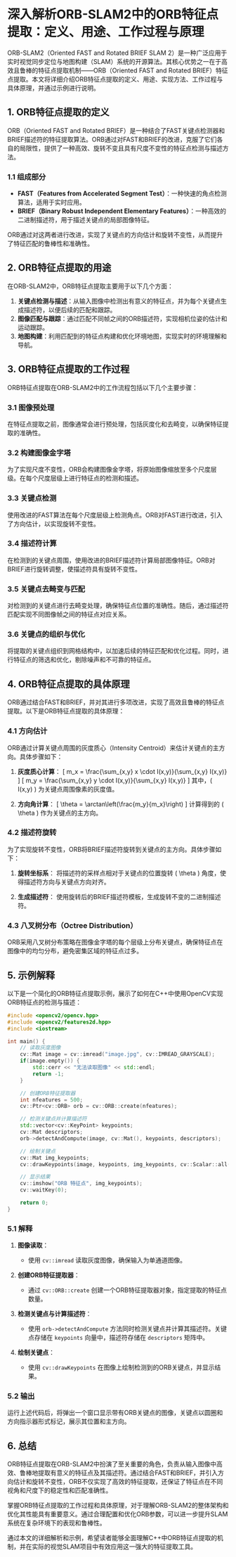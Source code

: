# 深入解析ORB-SLAM2中的ORB特征点提取：定义、用途、工作过程与原理

ORB-SLAM2（Oriented FAST and Rotated BRIEF SLAM 2）是一种广泛应用于实时视觉同步定位与地图构建（SLAM）系统的开源算法。其核心优势之一在于高效且鲁棒的特征点提取机制——ORB（Oriented FAST and Rotated BRIEF）特征点提取。本文将详细介绍ORB特征点提取的定义、用途、实现方法、工作过程与具体原理，并通过示例进行说明。

## 1. ORB特征点提取的定义

ORB（Oriented FAST and Rotated BRIEF）是一种结合了FAST关键点检测器和BRIEF描述符的特征提取算法。ORB通过对FAST和BRIEF的改进，克服了它们各自的局限性，提供了一种高效、旋转不变且具有尺度不变性的特征点检测与描述方法。

### 1.1 组成部分

- **FAST（Features from Accelerated Segment Test）**：一种快速的角点检测算法，适用于实时应用。
- **BRIEF（Binary Robust Independent Elementary Features）**：一种高效的二进制描述符，用于描述关键点的局部图像特征。

ORB通过对这两者进行改进，实现了关键点的方向估计和旋转不变性，从而提升了特征匹配的鲁棒性和准确性。

## 2. ORB特征点提取的用途

在ORB-SLAM2中，ORB特征点提取主要用于以下几个方面：

1. **关键点检测与描述**：从输入图像中检测出有意义的特征点，并为每个关键点生成描述符，以便后续的匹配和跟踪。
2. **图像匹配与跟踪**：通过匹配不同帧之间的ORB描述符，实现相机位姿的估计和运动跟踪。
3. **地图构建**：利用匹配到的特征点构建和优化环境地图，实现实时的环境理解和导航。

## 3. ORB特征点提取的工作过程

ORB特征点提取在ORB-SLAM2中的工作流程包括以下几个主要步骤：

### 3.1 图像预处理

在特征点提取之前，图像通常会进行预处理，包括灰度化和去畸变，以确保特征提取的准确性。

### 3.2 构建图像金字塔

为了实现尺度不变性，ORB会构建图像金字塔，将原始图像缩放至多个尺度层级。在每个尺度层级上进行特征点的检测和描述。

### 3.3 关键点检测

使用改进的FAST算法在每个尺度层级上检测角点。ORB对FAST进行改进，引入了方向估计，以实现旋转不变性。

### 3.4 描述符计算

在检测到的关键点周围，使用改进的BRIEF描述符计算局部图像特征。ORB对BRIEF进行旋转调整，使描述符具有旋转不变性。

### 3.5 关键点去畸变与匹配

对检测到的关键点进行去畸变处理，确保特征点位置的准确性。随后，通过描述符匹配实现不同图像帧之间的特征点对应关系。

### 3.6 关键点的组织与优化

将提取的关键点组织到网格结构中，以加速后续的特征匹配和优化过程。同时，进行特征点的筛选和优化，剔除噪声和不可靠的特征点。

## 4. ORB特征点提取的具体原理

ORB通过结合FAST和BRIEF，并对其进行多项改进，实现了高效且鲁棒的特征点提取。以下是ORB特征点提取的具体原理：

### 4.1 方向估计

ORB通过计算关键点周围的灰度质心（Intensity Centroid）来估计关键点的主方向。具体步骤如下：

1. **灰度质心计算**：
    \[
    m_x = \frac{\sum_{x,y} x \cdot I(x,y)}{\sum_{x,y} I(x,y)}
    \]
    \[
    m_y = \frac{\sum_{x,y} y \cdot I(x,y)}{\sum_{x,y} I(x,y)}
    \]
    其中，\( I(x,y) \) 为关键点周围像素的灰度值。

2. **方向角计算**：
    \[
    \theta = \arctan\left(\frac{m_y}{m_x}\right)
    \]
    计算得到的 \( \theta \) 作为关键点的主方向。

### 4.2 描述符旋转

为了实现旋转不变性，ORB将BRIEF描述符旋转到关键点的主方向。具体步骤如下：

1. **旋转坐标系**：
    将描述符的采样点相对于关键点的位置旋转 \( \theta \) 角度，使得描述符方向与关键点方向对齐。

2. **生成描述符**：
    使用旋转后的BRIEF描述符模板，生成旋转不变的二进制描述符。

### 4.3 八叉树分布（Octree Distribution）

ORB采用八叉树分布策略在图像金字塔的每个层级上分布关键点，确保特征点在图像中的均匀分布，避免密集区域的特征点过多。

## 5. 示例解释

以下是一个简化的ORB特征点提取示例，展示了如何在C++中使用OpenCV实现ORB特征点的检测与描述：

```cpp
#include <opencv2/opencv.hpp>
#include <opencv2/features2d.hpp>
#include <iostream>

int main() {
    // 读取灰度图像
    cv::Mat image = cv::imread("image.jpg", cv::IMREAD_GRAYSCALE);
    if(image.empty()) {
        std::cerr << "无法读取图像" << std::endl;
        return -1;
    }

    // 创建ORB特征提取器
    int nfeatures = 500;
    cv::Ptr<cv::ORB> orb = cv::ORB::create(nfeatures);

    // 检测关键点并计算描述符
    std::vector<cv::KeyPoint> keypoints;
    cv::Mat descriptors;
    orb->detectAndCompute(image, cv::Mat(), keypoints, descriptors);

    // 绘制关键点
    cv::Mat img_keypoints;
    cv::drawKeypoints(image, keypoints, img_keypoints, cv::Scalar::all(-1), cv::DrawMatchesFlags::DRAW_RICH_KEYPOINTS);

    // 显示结果
    cv::imshow("ORB 特征点", img_keypoints);
    cv::waitKey(0);

    return 0;
}
```

### 5.1 解释

1. **图像读取**：
    - 使用 `cv::imread` 读取灰度图像，确保输入为单通道图像。

2. **创建ORB特征提取器**：
    - 通过 `cv::ORB::create` 创建一个ORB特征提取器对象，指定提取的特征点数量。

3. **检测关键点与计算描述符**：
    - 使用 `orb->detectAndCompute` 方法同时检测关键点并计算其描述符。关键点存储在 `keypoints` 向量中，描述符存储在 `descriptors` 矩阵中。

4. **绘制关键点**：
    - 使用 `cv::drawKeypoints` 在图像上绘制检测到的ORB关键点，并显示结果。

### 5.2 输出

运行上述代码后，将弹出一个窗口显示带有ORB关键点的图像，关键点以圆圈和方向指示器形式标记，展示其位置和主方向。

## 6. 总结

ORB特征点提取在ORB-SLAM2中扮演了至关重要的角色，负责从输入图像中高效、鲁棒地提取有意义的特征点及其描述符。通过结合FAST和BRIEF，并引入方向估计和旋转不变性，ORB不仅实现了高效的特征提取，还保证了特征点在不同视角和尺度下的稳定性和匹配准确性。

掌握ORB特征点提取的工作过程和具体原理，对于理解ORB-SLAM2的整体架构和优化其性能具有重要意义。通过合理配置和优化ORB参数，可以进一步提升SLAM系统在复杂环境下的表现和鲁棒性。

通过本文的详细解析和示例，希望读者能够全面理解C++中ORB特征点提取的机制，并在实际的视觉SLAM项目中有效应用这一强大的特征提取工具。